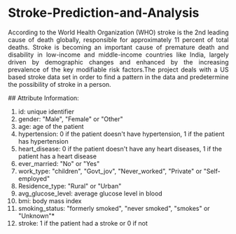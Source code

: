 # Stroke-Prediction-and-Analysis
<p align="justify">
    According to the World Health Organization (WHO) stroke is the 2nd leading cause of death globally, responsible for approximately 11 percent of total deaths. Stroke is becoming an important cause of premature death and disability in low-income and middle-income countries like India, largely driven by demographic changes and enhanced by the increasing prevalence of the key modifiable risk factors.The project deals with a US based stroke data set in order to find a pattern in the data and predetermine the possibility of stroke in a person.
</p>
## Attribute Information: 

1) id: unique identifier
2) gender: "Male", "Female" or "Other"
3) age: age of the patient
4) hypertension: 0 if the patient doesn't have hypertension, 1 if the patient has hypertension
5) heart_disease: 0 if the patient doesn't have any heart diseases, 1 if the patient has a heart disease
6) ever_married: "No" or "Yes"
7) work_type: "children", "Govt_jov", "Never_worked", "Private" or "Self-employed"
8) Residence_type: "Rural" or "Urban"
9) avg_glucose_level: average glucose level in blood
10) bmi: body mass index
11) smoking_status: "formerly smoked", "never smoked", "smokes" or "Unknown"*
12) stroke: 1 if the patient had a stroke or 0 if not

